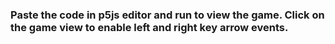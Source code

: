 ### Paste the code in p5js editor and run to view the game. Click on the game view to enable left and right key arrow events.
